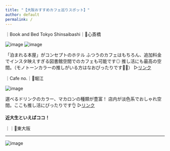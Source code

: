 ```yaml
---
title: "【大阪おすすめカフェ巡りスポット】"
author: default
permalink: /
---
```


｜Book and Bed Tokyo Shinsaibashi｜📍心斎橋  

![image](/GHPages_WebSite/assets/images/unnamed(5).jpg)
![image](/GHPages_WebSiteassets/images/IMG_0525.jpeg)

「泊まれる本屋」がコンセプトのホテル
ふつうのカフェはもちろん、追加料金でインスタ映えすぎる図書館空間でのカフェも可能です◎
推し活にも最高の空間。（モノトーンカラーの推しがいる方はなおぴったりです🖤🤍）
▷[リンク](https://bookandbedtokyo.com/ja/shinsaibashi/)

｜Cafe no.｜📍堀江

![image](/GHPages_WebSite/assets/images/unnamed(1).jpg)  

選べるドリンクのカラー、マカロンの種類が豊富！
店内が淡色系でおしゃれ空間。ここも推し活にぴったりです👌
▷[リンク](https://cafeno.jp/)


**近大生といえばココ！**　　

｜｜📍東大阪


---
![image](/GHPages_WebSite/assets/images/logo-150.png)
